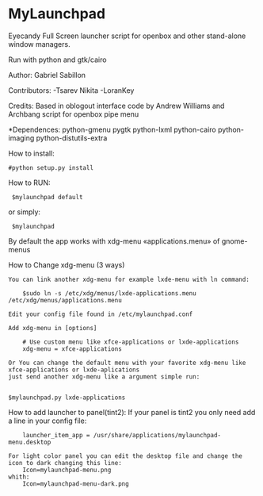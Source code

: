 MyLaunchpad
============

Eyecandy Full Screen launcher script for openbox and other stand-alone window managers.

Run with python and gtk/cairo

Author: Gabriel Sabillon

Contributors:
-Tsarev Nikita
-LoranKey

Credits:
  Based in oblogout interface code by Andrew Williams and Archbang script for openbox pipe menu


*Dependences:
  python-gmenu
  pygtk
  python-lxml
  python-cairo
  python-imaging
  python-distutils-extra

How to install:

	#python setup.py install

How to RUN:

 	 $mylaunchpad default

  or simply:
	
	 $mylaunchpad


  By default the app works with xdg-menu  «applications.menu» of gnome-menus
  
  How to Change xdg-menu (3 ways)
  
	You can link another xdg-menu for example lxde-menu with ln command:

		$sudo ln -s /etc/xdg/menus/lxde-applications.menu /etc/xdg/menus/applications.menu
	
	Edit your config file found in /etc/mylaunchpad.conf
	
	Add xdg-menu in [options]
	
		# Use custom menu like xfce-applications or lxde-applications
		xdg-menu = xfce-applications
		
	Or You can change the default menu with your favorite xdg-menu like xfce-applications or lxde-aplications
	just send another xdg-menu like a argument simple run:
  
  
    $mylaunchpad.py lxde-applications
  

How to add launcher to panel(tint2):
	If your panel is tint2 you only need add a line in your config file:
	
		launcher_item_app = /usr/share/applications/mylaunchpad-menu.desktop

	For light color panel you can edit the desktop file and change the icon to dark changing this line: 
		Icon=mylaunchpad-menu.png 
	whith:
		Icon=mylaunchpad-menu-dark.png 
		 
